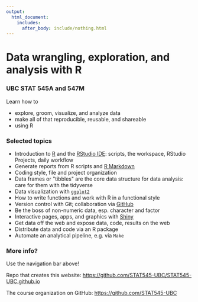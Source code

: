 ```yaml
---
output:
  html_document:
    includes:
      after_body: include/nothing.html
---
```


# Data wrangling, exploration, and analysis with R

### UBC STAT 545A and 547M

Learn how to

  * explore, groom, visualize, and analyze data
  * make all of that reproducible, reusable, and shareable
  * using R

### Selected topics

  * Introduction to [R](http://www.r-project.org) and the [RStudio IDE](http://www.rstudio.com/products/rstudio/): scripts, the workspace, RStudio Projects, daily workflow
  * Generate reports from R scripts and [R Markdown](http://rmarkdown.rstudio.com)
  * Coding style, file and project organization
  * Data frames or "tibbles" are the core data structure for data analysis: care for them with the tidyverse
  * Data visualization with [`ggplot2`](http://ggplot2.org)
  * How to write functions and work with R in a functional style
  * Version control with Git; collaboration via [GitHub](https://github.com)
  * Be the boss of non-numeric data, esp. character and factor
  * Interactive pages, apps, and graphics with [Shiny](http://shiny.rstudio.com)
  * Get data off the web and expose data, code, results on the web
  * Distribute data and code via an R package
  * Automate an analytical pipeline, e.g. via `Make`

### More info?

Use the navigation bar above!

Repo that creates this website: <https://github.com/STAT545-UBC/STAT545-UBC.github.io>

The course organization on GitHub: <https://github.com/STAT545-UBC>  
